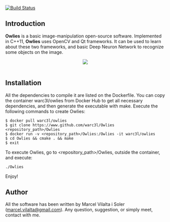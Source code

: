[![Build Status](https://travis-ci.org/warc3l/Owlies.svg?branch=master)](https://travis-ci.org/warc3l/Owlies)


## Introduction

**Owlies** is a basic image-manipulation open-source software. Implemented in C++11, **Owlies** uses OpenCV and Qt frameworks. 
It can be used to learn about these two frameworks, and basic Deep Neuron Network to recognize some objects on the image.

<div align="center">
    <img src="https://image.ibb.co/c1iPK8/Screenshot_from_2018_07_07_23_09_13.png"><br><br>
</div>


## Installation

All the dependencies to compile it are listed on the Dockerfile. You can copy the container warc3l/owlies from Docker Hub to get all necessary dependencies, 
and then generate the executable with make. Execute the following commands to create Owlies:

``` shell
$ docker pull warc3l/owlies
$ git clone https://www.github.com/warc3l/Owlies <repository_path>/Owlies
$ docker run -v <repository_path>/Owlies:/Owlies -it warc3l/owlies
$ cd Owlies && cmake . && make
$ exit
```
To execute Owlies, go to <repository_path>/Owlies, outside the container, and execute:
```shell
./Owlies
``` 

Enjoy!

## Author

All the software has been written by Marcel Vilalta i Soler (marcel.vilalta@gmail.com). Any question, suggestion, or simply meet, contact with me.
